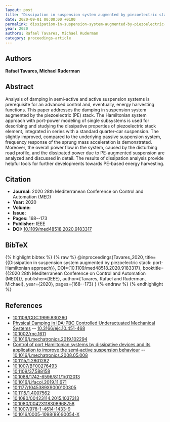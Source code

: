 ```yaml
---
layout: post
title: "Dissipation in suspension system augmented by piezoelectric stack: port-Hamiltonian approach"
date: 2020-09-01 00:00:00 +0100
permalink: dissipation-in-suspension-system-augmented-by-piezoelectric-stack-port-hamiltonian-approach
year: 2020
authors: Rafael Tavares, Michael Ruderman
category: proceedings-article
---
```

 
## Authors
**Rafael Tavares, Michael Ruderman**
 
## Abstract
Analysis of damping in semi-active and active suspension systems is prerequisite for an advanced control and, eventually, energy harvesting functions. This paper addresses the damping in suspension system augmented by the piezoelectric (PE) stack. The Hamiltonian system approach with port-power modeling of single subsystems is used for describing and studying the dissipative properties of piezoelectric stack element, integrated in series with a standard quarter-car suspension. The slightly improved, compared to the underlying passive suspension system, frequency response of the sprung mass acceleration is demonstrated. Moreover, the overall power flow in the system, caused by the disturbing road profile, and the dissipated power due to PE-augmented suspension are analyzed and discussed in detail. The results of dissipation analysis provide helpful tools for further developments towards PE-based energy harvesting.
 
## Citation
- **Journal:** 2020 28th Mediterranean Conference on Control and Automation (MED)
- **Year:** 2020
- **Volume:** 
- **Issue:** 
- **Pages:** 168--173
- **Publisher:** IEEE
- **DOI:** [10.1109/med48518.2020.9183317](https://doi.org/10.1109/med48518.2020.9183317)
 
## BibTeX
{% highlight bibtex %}
{% raw %}
@inproceedings{Tavares_2020,
  title={{Dissipation in suspension system augmented by piezoelectric stack: port-Hamiltonian approach}},
  DOI={10.1109/med48518.2020.9183317},
  booktitle={{2020 28th Mediterranean Conference on Control and Automation (MED)}},
  publisher={IEEE},
  author={Tavares, Rafael and Ruderman, Michael},
  year={2020},
  pages={168--173}
}
{% endraw %}
{% endhighlight %}
 
## References
- [10.1109/CDC.1999.830260](https://doi.org/10.1109/CDC.1999.830260)
- [Physical Damping in IDA-PBC Controlled Underactuated Mechanical Systems](physical-damping-in-ida-pbc-controlled-underactuated-mechanical-systems) -- [10.3166/ejc.10.451-468](https://doi.org/10.3166/ejc.10.451-468)
- [10.1002/rnc.1611](https://doi.org/10.1002/rnc.1611)
- [10.1016/j.mechatronics.2019.102294](https://doi.org/10.1016/j.mechatronics.2019.102294)
- [Control of port Hamiltonian systems by dissipative devices and its application to improve the semi-active suspension behaviour](control-of-port-hamiltonian-systems-by-dissipative-devices-and-its-application-to-improve-the-semi-active-suspension-behaviour) -- [10.1016/j.mechatronics.2008.05.008](https://doi.org/10.1016/j.mechatronics.2008.05.008)
- [10.1115/1.2801282](https://doi.org/10.1115/1.2801282)
- [10.1007/BF00276493](https://doi.org/10.1007/BF00276493)
- [10.1109/37.588158](https://doi.org/10.1109/37.588158)
- [10.1088/1742-6596/811/1/012013](https://doi.org/10.1088/1742-6596/811/1/012013)
- [10.1016/j.ifacol.2019.11.671](https://doi.org/10.1016/j.ifacol.2019.11.671)
- [10.1177/1045389X9000100305](https://doi.org/10.1177/1045389X9000100305)
- [10.1115/1.4007562](https://doi.org/10.1115/1.4007562)
- [10.1080/00423114.2015.1037313](https://doi.org/10.1080/00423114.2015.1037313)
- [10.1080/00423118308968758](https://doi.org/10.1080/00423118308968758)
- [10.1007/978-1-4614-1433-9](https://doi.org/10.1007/978-1-4614-1433-9)
- [10.1016/0005-1098(89)90054-X](https://doi.org/10.1016/0005-1098(89)90054-X)

